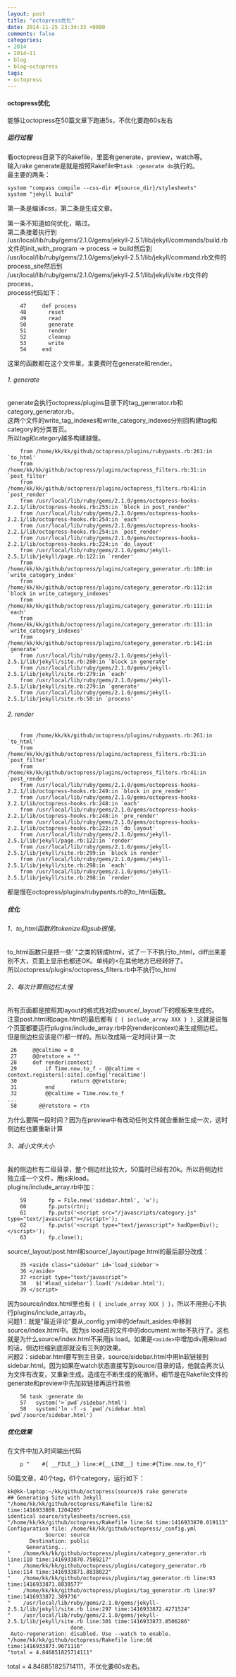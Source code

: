 ```yaml
---
layout: post
title: "octopress优化"
date: 2014-11-25 23:34:33 +0800
comments: false
categories:
- 2014
- 2014~11
- blog
- blog~octopress
tags:
- octopress
---
```

#### octopress优化
能够让octopress在50篇文章下跑进5s，不优化要跑60s左右

##### 运行过程
看octopress目录下的Rakefile，里面有generate，preview，watch等。  
输入rake generate是就是按照Rakefile中`task :generate do`执行的。  
最主要的两条：
```
system "compass compile --css-dir #{source_dir}/stylesheets"
system "jekyll build"
```
第一条是编译css，第二条是生成文章。  
<!--more-->
第一条不知道如何优化，略过。  
第二条接着执行到  
/usr/local/lib/ruby/gems/2.1.0/gems/jekyll-2.5.1/lib/jekyll/commands/build.rb  
文件的init_with_program -> process -> build然后到  
/usr/local/lib/ruby/gems/2.1.0/gems/jekyll-2.5.1/lib/jekyll/command.rb文件的process_site然后到  
/usr/local/lib/ruby/gems/2.1.0/gems/jekyll-2.5.1/lib/jekyll/site.rb文件的process，  
process代码如下：
```
	47     def process
	48       reset
	49       read
	50       generate
	51       render
	52       cleanup
	53       write
	54     end
```
这里的函数都在这个文件里，主要费时在generate和render。  
###### 1. generate
generate会执行octopress/plugins目录下的tag_generator.rb和category_generator.rb，  
这两个文件的write_tag_indexes和write_category_indexes分别回构建tag和category的分类首页。  
所以tag和category越多构建越慢。
```
	from /home/kk/kk/github/octopress/plugins/rubypants.rb:261:in `to_html'
	from /home/kk/kk/github/octopress/plugins/octopress_filters.rb:31:in `post_filter'
	from /home/kk/kk/github/octopress/plugins/octopress_filters.rb:41:in `post_render'
	from /usr/local/lib/ruby/gems/2.1.0/gems/octopress-hooks-2.2.1/lib/octopress-hooks.rb:255:in `block in post_render'
	from /usr/local/lib/ruby/gems/2.1.0/gems/octopress-hooks-2.2.1/lib/octopress-hooks.rb:254:in `each'
	from /usr/local/lib/ruby/gems/2.1.0/gems/octopress-hooks-2.2.1/lib/octopress-hooks.rb:254:in `post_render'
	from /usr/local/lib/ruby/gems/2.1.0/gems/octopress-hooks-2.2.1/lib/octopress-hooks.rb:224:in `do_layout'
	from /usr/local/lib/ruby/gems/2.1.0/gems/jekyll-2.5.1/lib/jekyll/page.rb:122:in `render'
	from /home/kk/kk/github/octopress/plugins/category_generator.rb:100:in `write_category_index'
	from /home/kk/kk/github/octopress/plugins/category_generator.rb:112:in `block in write_category_indexes'
	from /home/kk/kk/github/octopress/plugins/category_generator.rb:111:in `each'
	from /home/kk/kk/github/octopress/plugins/category_generator.rb:111:in `write_category_indexes'
	from /home/kk/kk/github/octopress/plugins/category_generator.rb:141:in `generate'
	from /usr/local/lib/ruby/gems/2.1.0/gems/jekyll-2.5.1/lib/jekyll/site.rb:280:in `block in generate'
	from /usr/local/lib/ruby/gems/2.1.0/gems/jekyll-2.5.1/lib/jekyll/site.rb:279:in `each'
	from /usr/local/lib/ruby/gems/2.1.0/gems/jekyll-2.5.1/lib/jekyll/site.rb:279:in `generate'
	from /usr/local/lib/ruby/gems/2.1.0/gems/jekyll-2.5.1/lib/jekyll/site.rb:50:in `process'
```
###### 2. render
```
	from /home/kk/kk/github/octopress/plugins/rubypants.rb:261:in `to_html'
	from /home/kk/kk/github/octopress/plugins/octopress_filters.rb:31:in `post_filter'
	from /home/kk/kk/github/octopress/plugins/octopress_filters.rb:41:in `post_render'
	from /usr/local/lib/ruby/gems/2.1.0/gems/octopress-hooks-2.2.1/lib/octopress-hooks.rb:249:in `block in pre_render'
	from /usr/local/lib/ruby/gems/2.1.0/gems/octopress-hooks-2.2.1/lib/octopress-hooks.rb:248:in `each'
	from /usr/local/lib/ruby/gems/2.1.0/gems/octopress-hooks-2.2.1/lib/octopress-hooks.rb:248:in `pre_render'
	from /usr/local/lib/ruby/gems/2.1.0/gems/octopress-hooks-2.2.1/lib/octopress-hooks.rb:222:in `do_layout'
	from /usr/local/lib/ruby/gems/2.1.0/gems/jekyll-2.5.1/lib/jekyll/page.rb:122:in `render'
	from /usr/local/lib/ruby/gems/2.1.0/gems/jekyll-2.5.1/lib/jekyll/site.rb:299:in `block in render'
	from /usr/local/lib/ruby/gems/2.1.0/gems/jekyll-2.5.1/lib/jekyll/site.rb:298:in `each'
	from /usr/local/lib/ruby/gems/2.1.0/gems/jekyll-2.5.1/lib/jekyll/site.rb:298:in `render'
```
都是慢在octopress/plugins/rubypants.rb的to_html函数。
##### 优化
###### 1、to_html函数的tokenize和gsub很慢。  
to_html函数只是把一些' "之类的转成html，试了一下不执行to_html，diff出来差别不大，页面上显示也都还OK。单纯的<在其他地方已经转好了。  
所以octopress/plugins/octopress_filters.rb中不执行to_html

###### 2、每次计算侧边栏太慢
所有页面都是按照其layout的格式找对应source/_layout/下的模板来生成的。  
注意post.html和page.html的最后都有 `{ { include_array XXX } }`, 这就是说每个页面都要运行plugins/include_array.rb中的render(context)来生成侧边栏。  
但是侧边栏应该是(?)都一样的。所以改成隔一定时间计算一次
```
 26     @@caltime = 0
 27     @@retstore = ""
 28     def render(context)
 29         if Time.now.to_f - @@caltime < context.registers[:site].config['recaltime']
 30                 return @@retstore;
 31         end
 32         @@caltime = Time.now.to_f
...
 58       @@retstore = rtn
```
为什么要隔一段时间？因为在preview中有改动任何文件就会重新生成一次，这时侧边栏也要重新计算

###### 3、减小文件大小
我的侧边栏有二级目录，整个侧边栏比较大，50篇时已经有20k。所以将侧边栏独立成一个文件，用js来load。  
plugins/include_array.rb中加：
```
	59       fp = File.new('sidebar.html', 'w');
	60       fp.puts(rtn);
	61       fp.puts('<script src="/javascripts/category.js" type="text/javascript"></script>');
	62       fp.puts('<script type="text/javascript"> hadOpenDiv();</script>');
	63       fp.close();
```
source/_layout/post.html和source/_layout/page.html的最后部分改成：
```
	35 <aside class="sidebar" id='load_sidebar'>
	36 </aside>
	37 <script type="text/javascript">
	38   $('#load_sidebar').load('/sidebar.html');
	39 </script>
```
因为source/index.html里也有 `{ { include_array XXX } }`，所以不用担心不执行plugins/include_array.rb。  
问题1：就是"最近评论"要从_config.yml中的default_asides:中移到source/index.html中。因为js load进的文件中的document.write不执行了。这也就是为什么source/index.html不采用js load。如果是`<aside>`中增加div用来load的话，侧边栏缩到底部就没有三列的效果。  
问题2：sidebar.html要写到主目录，source/sidebar.html中用ln软链接到sidebar.html。因为如果在watch状态直接写到source/目录的话，他就会再次认为文件有改变，又重新生成。造成在不断生成的死循环。细节是在Rakefile文件的generate和preview中先加软链接再运行其他
```
	56 task :generate do
	57   system('>`pwd`/sidebar.html')
	58   system('ln -f -s `pwd`/sidebar.html `pwd`/source/sidebar.html')
```
##### 优化效果
在文件中加入时间输出代码
```
	p "    #{ __FILE__} line:#{__LINE__} time:#{Time.now.to_f}"
```
50篇文章，40个tag，61个category，运行如下：
```
kk@kk-laptop:~/kk/github/octopress(source)$ rake generate
## Generating Site with Jekyll
"/home/kk/kk/github/octopress/Rakefile line:62 time:1416933869.1204205"
identical source/stylesheets/screen.css 
"/home/kk/kk/github/octopress/Rakefile line:64 time:1416933870.019113"
Configuration file: /home/kk/kk/github/octopress/_config.yml
            Source: source
       Destination: public
      Generating... 
"    /home/kk/kk/github/octopress/plugins/category_generator.rb line:110 time:1416933870.7509217"
"    /home/kk/kk/github/octopress/plugins/category_generator.rb line:114 time:1416933871.8838022"
"    /home/kk/kk/github/octopress/plugins/tag_generator.rb line:93 time:1416933871.8838577"
"    /home/kk/kk/github/octopress/plugins/tag_generator.rb line:97 time:1416933872.389736"
"    /usr/local/lib/ruby/gems/2.1.0/gems/jekyll-2.5.1/lib/jekyll/site.rb line:297 time:1416933872.4271524"
"    /usr/local/lib/ruby/gems/2.1.0/gems/jekyll-2.5.1/lib/jekyll/site.rb line:301 time:1416933873.8506286"
                    done.
 Auto-regeneration: disabled. Use --watch to enable.
"/home/kk/kk/github/octopress/Rakefile line:66 time:1416933873.9671116"
"total = 4.846851825714111"
```
total = 4.846851825714111，不优化要60s左右。

